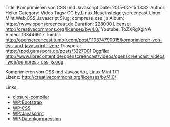 Title: Komprimieren von CSS und Javascript
Date: 2015-02-15 13:32
Author: Heiko
Category: Video
Tags: CC by,Linux,Neueinsteiger,screencast,Linux Mint,Web,CSS,Javascript
Slug: compress_css_js
Album: https://www.openscreencast.de
Duration: 228000
License: http://creativecommons.org/licenses/by/4.0/
Youtube: ToZXRgXgiNA
Vimeo: 133446617
Tumblr: http://openscreencast.tumblr.com/post/110374790015/komprimieren-von-css-und-javascript-lizenz
Diaspora: https://pod.geraspora.de/posts/3227001
Oggfile: http://www.librecontent.de/openscreencast/videos/openscreencast_videos_web/compress_css_js.ogg

Komprimieren von CSS und Javascript, Linux Mint 17.1  
Lizenz: <http://creativecommons.org/licenses/by/4.0/>  
  

Links:

  * [closure-compiler](https://developers.google.com/closure/compiler/ "Link zu closure-compiler/")
  * [WP:Bootstrap](http://de.wikipedia.org/wiki/Bootstrap_%28Framework%29 "Link zu wikipedia.org")
  * [WP:CSS](http://de.wikipedia.org/wiki/Cascading_Style_Sheets "Link zu wikipedia.org")
  * [WP:Javascript](http://de.wikipedia.org/wiki/JavaScript "Link zu wikipedia.org")
  * [WP:Datenkompression](http://de.wikipedia.org/wiki/Datenkompression "Link zu wikipedia.org")

